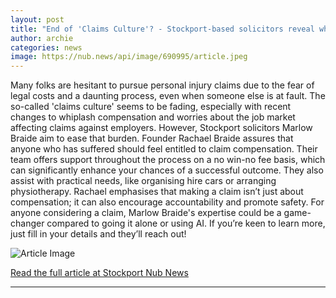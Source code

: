 ```yaml
---
layout: post
title: "End of 'Claims Culture'? - Stockport-based solicitors reveal why starting a personal injury claim shouldn't be daunting"
author: archie
categories: news
image: https://nub.news/api/image/690995/article.jpeg
---
```

Many folks are hesitant to pursue personal injury claims due to the fear of legal costs and a daunting process, even when someone else is at fault. The so-called 'claims culture' seems to be fading, especially with recent changes to whiplash compensation and worries about the job market affecting claims against employers. However, Stockport solicitors Marlow Braide aim to ease that burden. Founder Rachael Braide assures that anyone who has suffered should feel entitled to claim compensation. Their team offers support throughout the process on a no win-no fee basis, which can significantly enhance your chances of a successful outcome. They also assist with practical needs, like organising hire cars or arranging physiotherapy. Rachael emphasises that making a claim isn’t just about compensation; it can also encourage accountability and promote safety. For anyone considering a claim, Marlow Braide's expertise could be a game-changer compared to going it alone or using AI. If you’re keen to learn more, just fill in your details and they’ll reach out!

![Article Image](https://nub.news/api/image/690995/article.jpeg)

[Read the full article at Stockport Nub News](https://stockport.nub.news/news/local-features/sp10984-end-of-compensation-culture-stockport-based-solicitors-reveal-why-starting-a-personal-injury-claim-shouldnt-be-daunting-271804)

---
